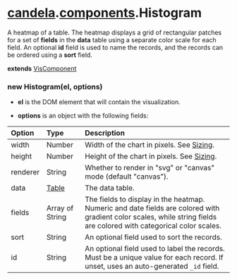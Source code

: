 # [candela](../..#readme).[components](..#readme).Histogram

A heatmap of a table. The heatmap displays a grid of rectangular patches for
a set of **fields** in the **data** table using a separate color scale
for each field. An optional **id** field is used to name the records,
and the records can be ordered using a **sort** field.

**extends** [VisComponent](../../VisComponent#readme)

### new Histogram(el, options)

* **el** is the DOM element that will contain the visualization.

* **options** is an object with the following fields:

| Option    | Type   | Description  |
| :-------- | :----- | :----------- |
| width     | Number | Width of the chart in pixels. See [Sizing](../../#sizing). |
| height    | Number | Height of the chart in pixels. See [Sizing](../../#sizing). |
| renderer  | String | Whether to render in "svg" or "canvas" mode (default "canvas"). |
| data      | [Table](../..#table) | The data table. |
| fields    | Array of String | The fields to display in the heatmap. Numeric and date fields are colored with gradient color scales, while string fields are colored with categorical color scales. |
| sort      | String | An optional field used to sort the records. |
| id        | String | An optional field used to label the records. Must be a unique value for each record. If unset, uses an auto-generated `_id` field. |
